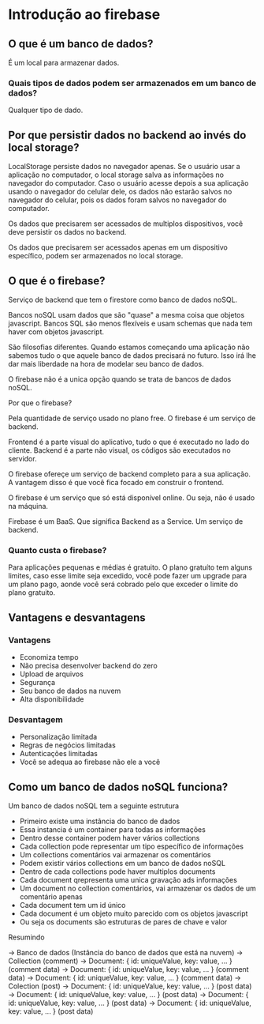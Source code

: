 # Introdução ao firebase

## O que é um banco de dados?

É um local para armazenar dados.

### Quais tipos de dados podem ser armazenados em um banco de dados?

Qualquer tipo de dado.

## Por que persistir dados no backend ao invés do local storage?

LocalStorage persiste dados no navegador apenas. Se o usuário
usar a aplicação no computador, o local storage salva as informações no navegador
do computador. Caso o usuário acesse depois a sua aplicação usando o navegador
do celular dele, os dados não estarão salvos no navegador do celular, pois os dados
foram salvos no navegador do computador.

Os dados que precisarem ser acessados de multiplos dispositivos, você deve persistir os 
dados no backend.

Os dados que precisarem ser acessados apenas em um dispositivo específico, podem ser
armazenados no local storage.

## O que é o firebase?

Serviço de backend que tem o firestore como banco de dados noSQL.

Bancos noSQL usam dados que são "quase" a mesma coisa que objetos javascript.
Bancos SQL são menos flexíveis e usam schemas que nada tem haver com objetos javascript.

São filosofias diferentes. Quando estamos começando uma aplicação não
sabemos tudo o que aquele banco de dados precisará no futuro. Isso irá lhe dar mais 
liberdade na hora de modelar seu banco de dados.

O firebase não é a unica opção quando se trata de bancos de dados noSQL.

Por que o firebase?

Pela quantidade de serviço usado no plano free.
O firebase é um serviço de backend.

Frontend é a parte visual do aplicativo, tudo o que é executado no lado do cliente.
Backend é a parte não visual, os códigos são executados no servidor.

O firebase ofereçe um serviço de backend completo para a sua aplicação.
A vantagem disso é que você fica focado em construir o frontend.

O firebase é um serviço que só está disponível online. Ou seja, não é usado na máquina.

Firebase é um BaaS. Que significa Backend as a Service. Um serviço de backend.

### Quanto custa o firebase?

Para aplicações pequenas e médias é gratuito. O plano gratuíto tem alguns limites, caso
esse limite seja excedido, você pode fazer um upgrade para um plano pago, aonde você será cobrado
pelo que exceder o limite do plano gratuito.

## Vantagens e desvantagens

### Vantagens

- Economiza tempo
- Não precisa desenvolver backend do zero
- Upload de arquivos
- Segurança
- Seu banco de dados na nuvem
- Alta disponibilidade

### Desvantagem

- Personalização limitada
- Regras de negócios limitadas
- Autenticações limitadas
- Você se adequa ao firebase não ele a você

## Como um banco de dados noSQL funciona?

Um banco de dados noSQL tem a seguinte estrutura

- Primeiro existe uma instância do banco de dados
- Essa instancia é um container para todas as informações
- Dentro desse container podem haver vários collections
- Cada collection pode representar um tipo específico de informações
- Um collections comentários vai armazenar os comentários
- Podem existir vários collections em um banco de dados noSQL
- Dentro de cada collections pode haver multiplos documents
- Cada document qrepresenta uma unica gravação ads informações
- Um document no collection comentários, vai armazenar os dados de um comentário apenas
- Cada document tem um id único
- Cada document é um objeto muito parecido com os objetos javascript
- Ou seja os documents são estruturas de pares de chave e valor

Resumindo

-> Banco de dados (Instância do banco de dados que está na nuvem)
  -> Collection (comment)
    -> Document: { id: uniqueValue, key: value, ... } (comment data)
    -> Document: { id: uniqueValue, key: value, ... } (comment data)
    -> Document: { id: uniqueValue, key: value, ... } (comment data)
  -> Colection (post)
    -> Document: { id: uniqueValue, key: value, ... } (post data)
    -> Document: { id: uniqueValue, key: value, ... } (post data)
    -> Document: { id: uniqueValue, key: value, ... } (post data)
    -> Document: { id: uniqueValue, key: value, ... } (post data)

